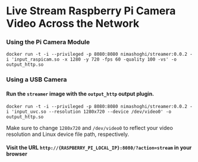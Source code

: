 # Live Stream Raspberry Pi Camera Video Across the Network

### Using the Pi Camera Module

`docker run -t -i --privileged -p 8080:8080 nimashoghi/streamer:0.0.2 -i 'input_raspicam.so -x 1280 -y 720 -fps 60 -quality 100 -vs' -o output_http.so`

### Using a USB Camera

#### Run the `streamer` image with the `output_http` output plugin.

`docker run -t -i --privileged -p 8080:8080 nimashoghi/streamer:0.0.2 -i 'input_uvc.so --resolution 1280x720 --device /dev/video0' -o output_http.so`

Make sure to change `1280x720` and `/dev/video0` to reflect your video resolution and Linux device file path, respectively.

#### Visit the URL `http://{RASPBERRY_PI_LOCAL_IP}:8080/?action=stream` in your browser
